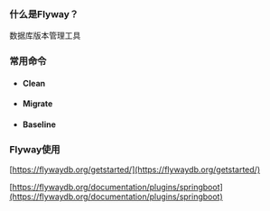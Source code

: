 ### 什么是Flyway？

数据库版本管理工具

### 常用命令

* #### Clean

* #### Migrate
* #### Baseline

### Flyway使用

[https://flywaydb.org/getstarted/](https://flywaydb.org/getstarted/)

[https://flywaydb.org/documentation/plugins/springboot](https://flywaydb.org/documentation/plugins/springboot)

